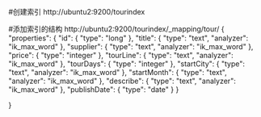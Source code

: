 #创建索引
http://ubuntu2:9200/tourindex

#添加索引的结构
http://ubuntu2:9200/tourindex/_mapping/tour/
{
	"properties": {
		"id": {
			"type": "long"
		},
		"title": {
			"type": "text",
			"analyzer": "ik_max_word"
		},
		"supplier": {
			"type": "text",
			"analyzer": "ik_max_word"
		},
		"price": {
			"type": "integer"
		},
		"tourLine": {
			"type": "text",
			"analyzer": "ik_max_word"
		},
		"tourDays": {
			"type": "integer"
		},
		"startCity": {
			"type": "text",
			"analyzer": "ik_max_word"
		},
		"startMonth": {
			"type": "text",
			"analyzer": "ik_max_word"
		},
		"describe": {
			"type": "text",
			"analyzer": "ik_max_word"
		},
		"publishDate": {
			"type": "date"
		}
	}

}
